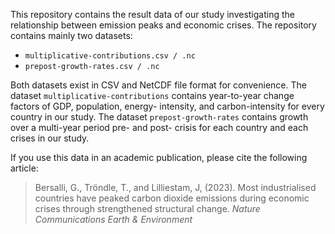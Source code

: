 This repository contains the result data of our study investigating the relationship
between emission peaks and economic crises. The repository contains mainly two datasets:

* `multiplicative-contributions.csv / .nc`
* `prepost-growth-rates.csv / .nc`

Both datasets exist in CSV and NetCDF file format for convenience. The dataset
`multiplicative-contributions` contains year-to-year change factors of GDP, population, energy-
intensity, and carbon-intensity for every country in our study. The dataset
`prepost-growth-rates` contains growth over a multi-year period pre- and post- crisis for each
country and each crises in our study.

If you use this data in an academic publication, please cite the following article:

> Bersalli, G., Tröndle, T., and Lilliestam, J, (2023). Most industrialised countries have peaked carbon dioxide emissions during economic crises through strengthened structural change. *Nature Communications Earth & Environment*
